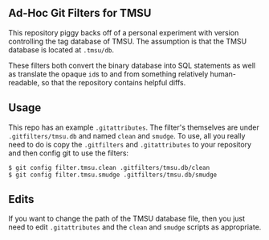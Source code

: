 ## Ad-Hoc Git Filters for TMSU

This repository piggy backs off of a personal experiment with version
controlling the tag database of TMSU. The assumption is that the TMSU database
is located at `.tmsu/db`.

These filters both convert the binary database into SQL statements as well as
translate the opaque `id`s to and from something relatively human-readable, so
that the repository contains helpful diffs.

## Usage

This repo has an example `.gitattributes`. The filter's themselves are under
`.gitfilters/tmsu.db` and named `clean` and `smudge`. To use, all you really
need to do is copy the `.gitfilters` and `.gitattributes` to your repository
and then config git to use the filters:

    $ git config filter.tmsu.clean .gitfilters/tmsu.db/clean
    $ git config filter.tmsu.smudge .gitfilters/tmsu.db/smudge

## Edits

If you want to change the path of the TMSU database file, then you just need to
edit `.gitattributes` and the `clean` and `smudge` scripts as appropriate.
